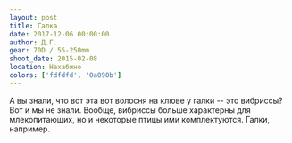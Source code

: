 ```yaml
---
layout: post
title: Галка
date: 2017-12-06 00:00:00
author: Д.Г.
gear: 70D / 55-250mm
shoot_date: 2015-02-08
location: Нахабино
colors: ['fdfdfd', '0a090b']
---
```

А вы знали, что вот эта вот волосня на клюве у галки -- это вибриссы? Вот и мы не знали. Вообще, вибриссы больше характерны для млекопитающих, но и некоторые птицы ими комплектуются. Галки, например.
